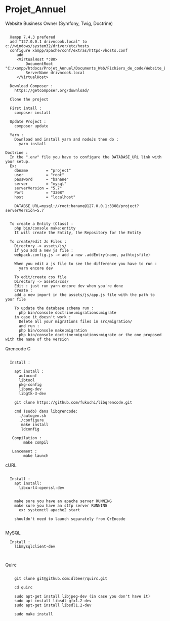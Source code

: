 # Projet_Annuel

Website Business Owner (Symfony, Twig, Doctrine)
~~~~~~~~~~~~~~~~~~~~~~~~~~~~~~~~~~~~~~~~~~~~~~~~~~~~~~~~~~~~~~~~~~~~~~~~~~~~~~~~~~~

  Xampp 7.4.3 prefered
  add "127.0.0.1 drivncook.local" to c://windows/system32/driver/etc/hosts
  configure xampp/apache/conf/extras/httpd-vhosts.conf
     add 
     <VirtualHost *:80>
         DocumentRoot "C:/xampp/htdocs/Projet_Annuel/Documents_Web/Fichiers_de_code/Website_Business_Owner/public/"
         ServerName drivncook.local
     </VirtualHost>

  Download Composer :
    https://getcomposer.org/download/

  Clone the project

  First intall :
    composer install

  Update Project : 
    composer update
    
  Yarn : 
    Download and install yarn and nodeJs then do : 
      yarn install

Doctrine : 
  In the ".env" file you have to configure the DATABASE_URL link with your setup.
  Ex: 
    dbname        = "project"
    user          = "root"
    password      = "banane"
    server        = "mysql"
    serverVersion = "5.7"
    Port          = "3308"
    host          = "localhost"
    
    DATABSE_URL=mysql://root:banane@127.0.0.1:3308/project?serverVersion=5.7
    
  
  To create a Entity (Class) : 
    php bin/console make:entity
    It will create the Entity, the Repository for the Entity
    
  To create/edit Js Files :
    Directory -> assets/js/
    if you add a new js file :
    webpack.config.js -> add a new .addEntry(name, pathtojsfile)
    
    When you edit a js file to see the difference you have to run : 
      yarn encore dev
      
    To edit/create css file
    Directory -> assets/css/
    Edit : just run yarn encore dev when you're done
    Create : 
    add a new import in the assets/js/app.js file with the path to your file 
  
    To update the database schema run : 
      php bin/console doctrine:migrations:migrate
    in case it doesn't work : 
      Delete all your migrations files in src/migration/
      and run : 
      php bin/console make:migration
      php bin/console doctrine:migrations:migrate or the one proposed with the name of the version
~~~~~~~~~~~~~~~~~~~~~~~~~~~~~~~~~~~~~~~~~~~~~~~~~~~~~~~~~~~~~~~~~~~~~~~~~~~~~~~~~~~~~~~~~~~~~~~~
Qrencode C
~~~~~~~~~~~~~~~~~~~~~~~~~~~~~~~~~~~~~~~~~~~~~~~~~~~~~~~~~~~~~~~~~~~~~~~~~~~~~~~~~~~~~~~~~~~~~~~~

  Install :
  
    apt install :
      autoconf
      libtool
      pkg-config
      libpng-dev
      libgtk-3-dev
    
    git clone https://github.com/fukuchi/libqrencode.git
    
    cmd (sudo) dans libqrencode: 
      ./autogen.sh
      ./configure
       make install
       ldconfig
   
   Compilation : 
        make compil
   
   Lancement : 
        make launch
~~~~~~~~~~~~~~~~~~~~~~~~~~~~~~~~~~~~~~~~~~~~~~~~~~~~~~~~~~~~~~~~~~~~~~~~~~~~~~~~~~~~~~~~~~~~~~~~
cURL
~~~~~~~~~~~~~~~~~~~~~~~~~~~~~~~~~~~~~~~~~~~~~~~~~~~~~~~~~~~~~~~~~~~~~~~~~~~~~~~~~~~~~~~~~~~~~~~~

  Install : 
    apt install:
      libcurl4-openssl-dev


    make sure you have an apache server RUNNING
    make sure you have an stfp server RUNNING
      ex: systemctl apache2 start

    shouldn't need to launch separately from QrEncode


~~~~~~~~~~~~~~~~~~~~~~~~~~~~~~~~~~~~~~~~~~~~~~~~~~~~~~~~~~~~~~~~~~~~~~~~~~~~~~~~~~~~~~~~~~~~~~~~
MySQL
~~~~~~~~~~~~~~~~~~~~~~~~~~~~~~~~~~~~~~~~~~~~~~~~~~~~~~~~~~~~~~~~~~~~~~~~~~~~~~~~~~~~~~~~~~~~~~~~
  Install :
    libmysqlclient-dev
    


~~~~~~~~~~~~~~~~~~~~~~~~~~~~~~~~~~~~~~~~~~~~~~~~~~~~~~~~~~~~~~~~~~~~~~~~~~~~~~~~~~~~~~~~~~~~~~~~
Quirc
~~~~~~~~~~~~~~~~~~~~~~~~~~~~~~~~~~~~~~~~~~~~~~~~~~~~~~~~~~~~~~~~~~~~~~~~~~~~~~~~~~~~~~~~~~~~~~~~

    git clone git@github.com:dlbeer/quirc.git  

    cd quirc

    sudo apt-get install libjpeg-dev (in case you don't have it)
    sudo apt install libsdl-gfx1.2-dev 
    sudo apt-get install libsdl1.2-dev 

    sudo make install
    